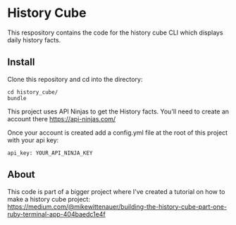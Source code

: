 # History Cube
This respository contains the code for the history cube CLI which displays daily history facts.

## Install
Clone this repository and cd into the directory:

```
cd history_cube/
bundle
```

This project uses API Ninjas to get the History facts. You'll need to create an account there https://api-ninjas.com/

Once your account is created add a config.yml file at the root of this project with your api key:

```
api_key: YOUR_API_NINJA_KEY
```

## About
This code is part of a bigger project where I've created a tutorial on how to make a history cube project: https://medium.com/@mikewittenauer/building-the-history-cube-part-one-ruby-terminal-app-404baedc1e4f
